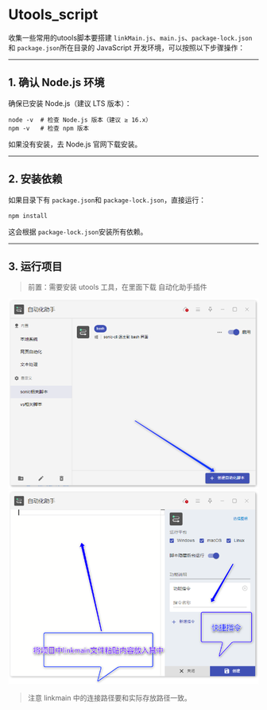# Utools_script
收集一些常用的utools脚本要搭建 `linkMain.js`、`main.js`、`package-lock.json`和 `package.json`所在目录的 JavaScript 开发环境，可以按照以下步骤操作：

------

## **1. 确认 Node.js 环境**

确保已安装 Node.js（建议 LTS 版本）：

```
node -v  # 检查 Node.js 版本（建议 ≥ 16.x）
npm -v   # 检查 npm 版本
```

如果没有安装，去 Node.js 官网下载安装。

------

## **2. 安装依赖**

如果目录下有 `package.json`和 `package-lock.json`，直接运行：

```
npm install
```

这会根据 `package-lock.json`安装所有依赖。

------

## **3. 运行项目**

> 前置：需要安装 utools 工具，在里面下载 自动化助手插件

![image-20250830153112427](./readmeImg/image-20250830153112427.png)![image-20250830153511048](./readmeImg/image-20250830153511048.png)

> 注意 linkmain 中的连接路径要和实际存放路径一致。
